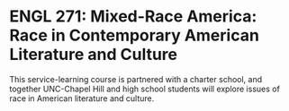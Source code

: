 # ENGL 271: Mixed-Race America: Race in Contemporary American Literature and Culture

This service-learning course is partnered with a charter school, and together UNC-Chapel Hill and high school students will explore issues of race in American literature and culture.